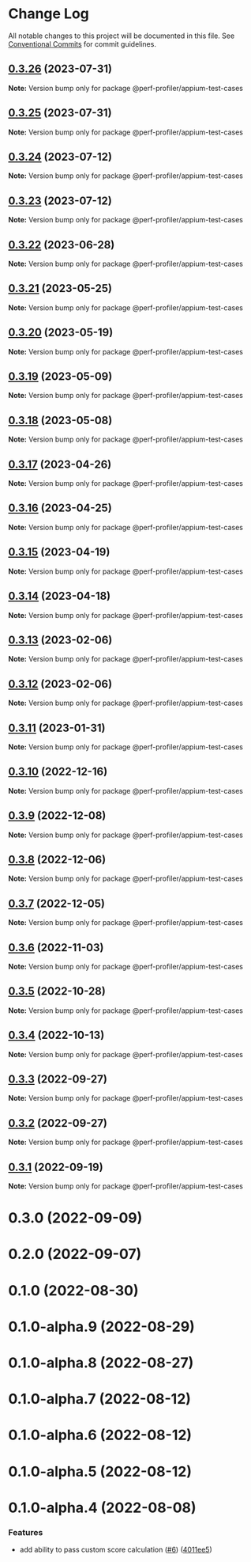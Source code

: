 # Change Log

All notable changes to this project will be documented in this file.
See [Conventional Commits](https://conventionalcommits.org) for commit guidelines.

## [0.3.26](https://github.com/bamlab/android-performance-profiler/compare/@perf-profiler/appium-test-cases@0.3.25...@perf-profiler/appium-test-cases@0.3.26) (2023-07-31)

**Note:** Version bump only for package @perf-profiler/appium-test-cases

## [0.3.25](https://github.com/bamlab/android-performance-profiler/compare/@perf-profiler/appium-test-cases@0.3.24...@perf-profiler/appium-test-cases@0.3.25) (2023-07-31)

**Note:** Version bump only for package @perf-profiler/appium-test-cases

## [0.3.24](https://github.com/bamlab/android-performance-profiler/compare/@perf-profiler/appium-test-cases@0.3.23...@perf-profiler/appium-test-cases@0.3.24) (2023-07-12)

**Note:** Version bump only for package @perf-profiler/appium-test-cases

## [0.3.23](https://github.com/bamlab/android-performance-profiler/compare/@perf-profiler/appium-test-cases@0.3.22...@perf-profiler/appium-test-cases@0.3.23) (2023-07-12)

**Note:** Version bump only for package @perf-profiler/appium-test-cases

## [0.3.22](https://github.com/bamlab/android-performance-profiler/compare/@perf-profiler/appium-test-cases@0.3.21...@perf-profiler/appium-test-cases@0.3.22) (2023-06-28)

**Note:** Version bump only for package @perf-profiler/appium-test-cases

## [0.3.21](https://github.com/bamlab/android-performance-profiler/compare/@perf-profiler/appium-test-cases@0.3.20...@perf-profiler/appium-test-cases@0.3.21) (2023-05-25)

**Note:** Version bump only for package @perf-profiler/appium-test-cases

## [0.3.20](https://github.com/bamlab/android-performance-profiler/compare/@perf-profiler/appium-test-cases@0.3.19...@perf-profiler/appium-test-cases@0.3.20) (2023-05-19)

**Note:** Version bump only for package @perf-profiler/appium-test-cases

## [0.3.19](https://github.com/bamlab/android-performance-profiler/compare/@perf-profiler/appium-test-cases@0.3.18...@perf-profiler/appium-test-cases@0.3.19) (2023-05-09)

**Note:** Version bump only for package @perf-profiler/appium-test-cases

## [0.3.18](https://github.com/bamlab/android-performance-profiler/compare/@perf-profiler/appium-test-cases@0.3.17...@perf-profiler/appium-test-cases@0.3.18) (2023-05-08)

**Note:** Version bump only for package @perf-profiler/appium-test-cases

## [0.3.17](https://github.com/bamlab/android-performance-profiler/compare/@perf-profiler/appium-test-cases@0.3.16...@perf-profiler/appium-test-cases@0.3.17) (2023-04-26)

**Note:** Version bump only for package @perf-profiler/appium-test-cases

## [0.3.16](https://github.com/bamlab/android-performance-profiler/compare/@perf-profiler/appium-test-cases@0.3.15...@perf-profiler/appium-test-cases@0.3.16) (2023-04-25)

**Note:** Version bump only for package @perf-profiler/appium-test-cases

## [0.3.15](https://github.com/bamlab/android-performance-profiler/compare/@perf-profiler/appium-test-cases@0.3.14...@perf-profiler/appium-test-cases@0.3.15) (2023-04-19)

**Note:** Version bump only for package @perf-profiler/appium-test-cases

## [0.3.14](https://github.com/bamlab/android-performance-profiler/compare/@perf-profiler/appium-test-cases@0.3.13...@perf-profiler/appium-test-cases@0.3.14) (2023-04-18)

**Note:** Version bump only for package @perf-profiler/appium-test-cases

## [0.3.13](https://github.com/bamlab/android-performance-profiler/compare/@perf-profiler/appium-test-cases@0.3.12...@perf-profiler/appium-test-cases@0.3.13) (2023-02-06)

**Note:** Version bump only for package @perf-profiler/appium-test-cases

## [0.3.12](https://github.com/bamlab/android-performance-profiler/compare/@perf-profiler/appium-test-cases@0.3.11...@perf-profiler/appium-test-cases@0.3.12) (2023-02-06)

**Note:** Version bump only for package @perf-profiler/appium-test-cases

## [0.3.11](https://github.com/bamlab/android-performance-profiler/compare/@perf-profiler/appium-test-cases@0.3.10...@perf-profiler/appium-test-cases@0.3.11) (2023-01-31)

**Note:** Version bump only for package @perf-profiler/appium-test-cases

## [0.3.10](https://github.com/bamlab/android-performance-profiler/compare/@perf-profiler/appium-test-cases@0.3.9...@perf-profiler/appium-test-cases@0.3.10) (2022-12-16)

**Note:** Version bump only for package @perf-profiler/appium-test-cases

## [0.3.9](https://github.com/bamlab/android-performance-profiler/compare/@perf-profiler/appium-test-cases@0.3.8...@perf-profiler/appium-test-cases@0.3.9) (2022-12-08)

**Note:** Version bump only for package @perf-profiler/appium-test-cases

## [0.3.8](https://github.com/bamlab/android-performance-profiler/compare/@perf-profiler/appium-test-cases@0.3.7...@perf-profiler/appium-test-cases@0.3.8) (2022-12-06)

**Note:** Version bump only for package @perf-profiler/appium-test-cases

## [0.3.7](https://github.com/bamlab/android-performance-profiler/compare/@perf-profiler/appium-test-cases@0.3.6...@perf-profiler/appium-test-cases@0.3.7) (2022-12-05)

**Note:** Version bump only for package @perf-profiler/appium-test-cases

## [0.3.6](https://github.com/bamlab/android-performance-profiler/compare/@perf-profiler/appium-test-cases@0.3.5...@perf-profiler/appium-test-cases@0.3.6) (2022-11-03)

**Note:** Version bump only for package @perf-profiler/appium-test-cases

## [0.3.5](https://github.com/bamlab/android-performance-profiler/compare/@perf-profiler/appium-test-cases@0.3.4...@perf-profiler/appium-test-cases@0.3.5) (2022-10-28)

**Note:** Version bump only for package @perf-profiler/appium-test-cases

## [0.3.4](https://github.com/bamlab/android-performance-profiler/compare/@perf-profiler/appium-test-cases@0.3.3...@perf-profiler/appium-test-cases@0.3.4) (2022-10-13)

**Note:** Version bump only for package @perf-profiler/appium-test-cases

## [0.3.3](https://github.com/bamlab/android-performance-profiler/compare/@perf-profiler/appium-test-cases@0.3.2...@perf-profiler/appium-test-cases@0.3.3) (2022-09-27)

**Note:** Version bump only for package @perf-profiler/appium-test-cases

## [0.3.2](https://github.com/bamlab/android-performance-profiler/compare/@perf-profiler/appium-test-cases@0.3.1...@perf-profiler/appium-test-cases@0.3.2) (2022-09-27)

**Note:** Version bump only for package @perf-profiler/appium-test-cases

## [0.3.1](https://github.com/bamlab/android-performance-profiler/compare/@perf-profiler/appium-test-cases@0.3.0...@perf-profiler/appium-test-cases@0.3.1) (2022-09-19)

**Note:** Version bump only for package @perf-profiler/appium-test-cases

# 0.3.0 (2022-09-09)

# 0.2.0 (2022-09-07)

# 0.1.0 (2022-08-30)

# 0.1.0-alpha.9 (2022-08-29)

# 0.1.0-alpha.8 (2022-08-27)

# 0.1.0-alpha.7 (2022-08-12)

# 0.1.0-alpha.6 (2022-08-12)

# 0.1.0-alpha.5 (2022-08-12)

# 0.1.0-alpha.4 (2022-08-08)

### Features

- add ability to pass custom score calculation ([#6](https://github.com/bamlab/android-performance-profiler/issues/6)) ([4011ee5](https://github.com/bamlab/android-performance-profiler/commit/4011ee59dfd1b51530974cfaea6a60873e5699fc))
